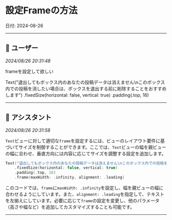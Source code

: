 # 設定Frameの方法

日付: 2024-08-26

---

## 👤 ユーザー
*2024/08/26 20:31:48*

frameを設定して欲しい

Text("退出してもボックス内のあなたの投稿データは消えません\nこのボックス内での投稿を消したい場合は、ボックスを退出する前に削除することをおすすめします")
                        .fixedSize(horizontal: false, vertical: true)
                        .padding(.top, 16)

---

## 🤖 アシスタント
*2024/08/26 20:31:58*

`Text`ビューに対して適切な`frame`を設定するには、ビューのレイアウト要件に基づいてサイズを制御することができます。ここでは、`Text`ビューの幅を親ビューの幅に合わせ、垂直方向には内容に応じてサイズを調整する設定を追加します。

```swift
Text("退出してもボックス内のあなたの投稿データは消えません\nこのボックス内での投稿を消したい場合は、ボックスを退出する前に削除することをおすすめします")
    .fixedSize(horizontal: false, vertical: true)
    .padding(.top, 16)
    .frame(maxWidth: .infinity, alignment: .leading)
```

このコードでは、`frame`に`maxWidth: .infinity`を設定し、幅を親ビューの幅に合わせるようにしています。また、`alignment: .leading`を指定して、テキストを左揃えにしています。必要に応じて`frame`の設定を変更し、他のパラメータ（高さや幅など）を追加してカスタマイズすることも可能です。

---
